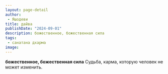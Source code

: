```yaml
---
layout: page-detail
author:
 - Яшодеви
title: дайва
publishDate: "2024-09-01"
description: божественное, божественная сила
tags:
 - санатана дхарма
image: 
---
```


__божественное, божественная сила__
Судьба, карма, которую человек не может изменить.

